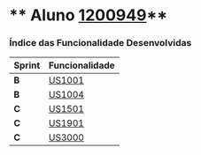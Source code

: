 ** Aluno  [1200949](./)** 
===============================


### Índice das Funcionalidade Desenvolvidas ###


| Sprint | Funcionalidade     |
|--------|--------------------|
| **B**  | [US1001](US1001/US1001.md) |
| **B**  | [US1004](US1004/US1004.md) |
| **C**  | [US1501](US1501/US1501.md) |
| **C**  | [US1901](US1901/US1901.md) |
| **C**  | [US3000](US3000/US3000.md) |
